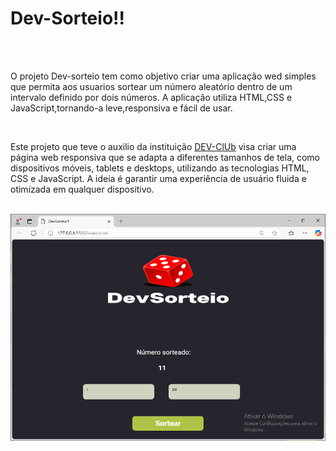 <h1>Dev-Sorteio!!</h1>
<br>
<br>
<p></p> O projeto Dev-sorteio tem como objetivo criar uma aplicação wed simples que permita aos usuarios sortear um número aleatório dentro de um intervalo definido por dois números. A aplicação utiliza HTML,CSS e JavaScript,tornando-a leve,responsiva e fácil de usar.</p>
<br>
<p>Este projeto que teve o auxilio da instituição <a href=https://rodolfomori.com.br/devclub>DEV-ClUb</a> visa criar uma página web responsiva que se adapta a diferentes tamanhos de tela, como dispositivos móveis, tablets e desktops, utilizando as tecnologias HTML, CSS e JavaScript. A ideia é garantir uma experiência de usuário fluida e otimizada em qualquer dispositivo.</p>
<br>
<img src="https://github.com/Gildo33/Dev-Sorteio-atualizado2/blob/master/assets/Dev-sorteio-Atualizado.png?raw=true">
